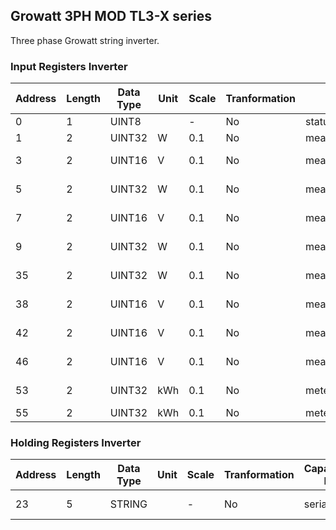 ## Growatt 3PH MOD TL3-X series
Three phase Growatt string inverter.

### Input Registers Inverter
| Address | Length | Data Type | Unit | Scale | Tranformation | Capability ID | Capability name | Range | DeviceTypes |
| ------- | ------ | --------- | ---- | ----- | ------------- | ------------- | --------------- | ----- | ----------- |
| 0| 1| UINT8| | -| No| status_code.run_mode| Run mode| -| Inverter |
| 1| 2| UINT32| W| 0.1| No| measure_power.ac| AC power| -| Inverter |
| 3| 2| UINT16| V| 0.1| No| measure_voltage.pv1| PV 1 voltage| 0 - 360| Inverter |
| 5| 2| UINT32| W| 0.1| No| measure_power.pv1| PV 1 power| 0 - 20000| Inverter |
| 7| 2| UINT16| V| 0.1| No| measure_voltage.pv2| PV 2 voltage| 0 - 360| Inverter |
| 9| 2| UINT32| W| 0.1| No| measure_power.pv2| PV 2 power| 0 - 20000| Inverter |
| 35| 2| UINT32| W| 0.1| No| measure_power| Power| 0 - 40000| Inverter |
| 38| 2| UINT16| V| 0.1| No| measure_voltage.grid_l1| Grid L1 voltage| 0 - 300| Inverter |
| 42| 2| UINT16| V| 0.1| No| measure_voltage.grid_l2| Grid L2 voltage| 0 - 300| Inverter |
| 46| 2| UINT16| V| 0.1| No| measure_voltage.grid_l3| Grid L3 voltage| 0 - 300| Inverter |
| 53| 2| UINT32| kWh| 0.1| No| meter_power.today| Today| 0 - 100| Inverter |
| 55| 2| UINT32| kWh| 0.1| No| meter_power| Energy| >= 0.1| Inverter |
### Holding Registers Inverter
| Address | Length | Data Type | Unit | Scale | Tranformation | Capability ID | Capability name | Range | DeviceTypes |
| ------- | ------ | --------- | ---- | ----- | ------------- | ------------- | --------------- | ----- | ----------- |
| 23| 5| STRING| | -| No| serial| Serial number| -| Inverter |

